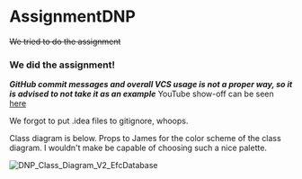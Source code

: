 # AssignmentDNP
~~We tried to do the assignment~~
### We did the assignment!
***GitHub commit messages and overall VCS usage is not a proper way, so it is advised to not take it as an example***
YouTube show-off can be seen [here](https://www.youtube.com/watch?v=9eECVY-Ii7A)

We forgot to put .idea files to gitignore, whoops.

Class diagram is below. Props to James for the color scheme of the class diagram. I wouldn't make be capable of choosing such a nice palette.

![DNP_Class_Diagram_V2_EfcDatabase](https://user-images.githubusercontent.com/62723953/204020844-447c1c70-26b1-40e1-8ecd-6dbf7762fe54.svg)
